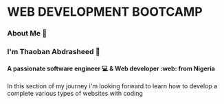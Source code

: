# WEB DEVELOPMENT BOOTCAMP


### About Me :page_with_curl: 
### I'm Thaoban Abdrasheed :boy:
#### A passionate software engineer :computer: & Web developer :web: from Nigeria</p>
<p>In this section of my journey i'm looking forward to learn how to develop a complete various types of websites with coding</p>

